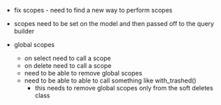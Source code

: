 * fix scopes - need to find a new way to perform scopes

* scopes need to be set on the model and then passed off to the query builder

* global scopes
    - on select need to call a scope
    - on delete need to call a scope
    - need to be able to remove global scopes
    - need to be able to able to call something like with_trashed()
        - this needs to remove global scopes only from the soft deletes class